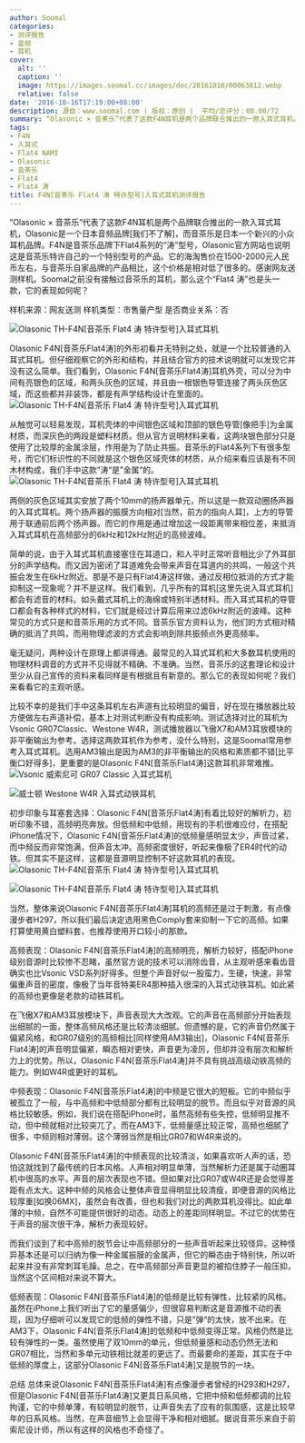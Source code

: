 ```yaml
---
author: Soomal
categories:
- 测评报告
- 音频
- 耳机
cover:
  alt: ''
  caption: ''
  image: https://images.soomal.cc/images/doc/20161016/00063812.webp
  relative: false
date: '2016-10-16T17:19:00+08:00'
description: 源自：www.soomal.com | 版权：原创 |  平均/总评分：08.00/72
summary: “Olasonic × 音茶乐”代表了这款F4N耳机是两个品牌联合推出的一款入耳式耳机。F4N是音茶乐品牌下Flat4系列的“涛”型号，它采用对置双动圈单元设计，通过相位补偿抑制共振，在结果设计上很有特色。这款耳机售价2000元左右……
tags:
- F4N
- 入耳式
- Flat4 NAMI
- Olasonic
- 音茶乐
- Flat4
- Flat4 涛
title: F4N[音茶乐 Flat4 涛 特许型号]入耳式耳机测评报告
---
```


“Olasonic × 音茶乐”代表了这款F4N耳机是两个品牌联合推出的一款入耳式耳机，Olasonic是一个日本音频品牌[我们不了解]，而音茶乐是日本一个新兴的小众耳机品牌。F4N是音茶乐品牌下Flat4系列的“涛”型号，Olasonic官方网站也说明这是音茶乐特许自己的一个特别型号的产品。它的海淘售价在1500-2000元人民币左右，与音茶乐自家品牌的产品相比，这个价格是相对低了很多的。感谢网友送测样机。Soomal之前没有接触过音茶乐的耳机，那么这个“Flat4 涛”也是头一款，它的表现如何呢？

样机来源：网友送测
样机类型：市售量产型
是否商业关系：否

![Olasonic TH-F4N[音茶乐 Flat4 涛 特许型号]入耳式耳机](https://images.soomal.cc/images/doc/20161010/00063673.webp)




Olasonic F4N[音茶乐Flat4涛]的外形初看并无特别之处，就是一个比较普通的入耳式耳机。但仔细观察它的外形和结构，并且结合官方的技术说明就可以发现它并没有这么简单。我们看到，Olasonic F4N[音茶乐Flat4涛]耳机外壳，可以分为中间有亮银色的区域，和两头灰色的区域，并且由一根银色导管连接了两头灰色区域，而这些都并非装饰，都是有声学结构设计在里面的。
![Olasonic TH-F4N[音茶乐 Flat4 涛 特许型号]入耳式耳机](https://images.soomal.cc/images/doc/20161010/00063674.webp)




从触觉可以轻易发现，耳机壳体的中间银色区域和顶部的银色导管[像把手]为金属材质，而深灰色的两段是塑料材质。但从官方说明材料来看，这两块银色部分只是使用了比较厚的金属涂层，作用是为了防止共振。音茶乐的Flat4系列下有很多型号，而它们标识性的不同就是这个银色区域壳体的材质，从介绍来看应该是有不同木材构成，我们手中这款”涛“是”金属“的。
![Olasonic TH-F4N[音茶乐 Flat4 涛 特许型号]入耳式耳机](https://images.soomal.cc/images/doc/20161010/00063679.webp)




两侧的灰色区域其实安放了两个10mm的扬声器单元，所以这是一款双动圈扬声器的入耳式耳机。两个扬声器的振膜方向相对[当然，前方的指向人耳]，上方的导管用于联通前后两个扬声器。而它的作用是通过增加这一段距离带来相位差，来抵消入耳式耳机在高频部分的6kHz和12kHz附近的高频波峰。

简单的说，由于入耳式耳机直接塞住在耳道口，和人平时正常听音相比少了外耳部分的声学结构。而又因为密闭了耳道难免会带来声音在耳道内的共鸣，一般这个共振会发生在6kHz附近。那是不是只有Flat4涛这样做，通过反相位抵消的方式才能抑制这一现象呢？并不是这样。我们看到，几乎所有的耳机[这里先说入耳式耳机]都会有滤音的材料。如头戴式耳机上的海绵或特别半透材料。而入耳式耳机的导管口都会有各种样式的材料，它们就是经过计算后用来过滤6kHz附近的波峰。这种常见的方式只是和音茶乐用的方式不同。音茶乐官方资料认为，他们的方式相对精确的抵消了共鸣，而用物理滤波的方式会影响到除共振频点外更高频率。

毫无疑问，两种设计在原理上都讲得通。最常见的入耳式耳机和大多数耳机使用的物理材料调音的方式并不见得就不精确、不准确。当然，音茶乐的这套理论和设计至少从自己宣传的资料来看同样是有根据且有新意的。那么它的表现如何呢？我们来看看它的主观听感。

比较不幸的是我们手中这条耳机左右声道有比较明显的偏音，好在现在播放器比较方便做左右声道补偿，基本上对测试判断没有构成影响。测试选择对比的耳机为Vsonic GR07Classic、Westone W4R，测试播放器以飞傲X7和AM3耳放模块的非平衡输出为参考。选择这两款耳机作为参考，没什么特别，这是Soomal常用参考入耳式耳机。选用AM3输出是因为AM3的非平衡输出的风格和素质都不错[比平衡口好得多]，更重要的是Olasonic F4N[音茶乐Flat4涛]这款耳机非常难推。
![Vsonic 威索尼可 GR07 Classic 入耳式耳机](https://images.soomal.cc/images/doc/20150216/00049311_01.webp)




![威士顿 Westone W4R 入耳式动铁耳机](https://images.soomal.cc/images/doc/20131109/00037144_01.webp)




初步印象与耳塞套选择：Olasonic F4N[音茶乐Flat4涛]有着比较好的解析力，初听印象不错，高频明亮奔放。但低频和中低频，用现有的手机很难应付，在搭配iPhone情况下，Olasonic F4N[音茶乐Flat4涛]的低频量感明显太少，声音过紧，而中频反而非常饱满，但声音太冲。高频密度很好，听起来像极了ER4时代的动铁。但其实不是这样，这都是音源明显控制不好这款耳机的表现。
![Olasonic TH-F4N[音茶乐 Flat4 涛 特许型号]入耳式耳机](https://images.soomal.cc/images/doc/20161010/00063672.webp)




![Olasonic TH-F4N[音茶乐 Flat4 涛 特许型号]入耳式耳机](https://images.soomal.cc/images/doc/20161010/00063682.webp)




当然，整体来说Olasonic F4N[音茶乐Flat4涛]耳机的高频还是过于刺激，有点像漫步者H297，所以我们最后决定选用黑色Comply套来抑制一下它的高频。如果打算使用黄白塑料套，也推荐使用开口较小的那款。

高频表现：Olasonic F4N[音茶乐Flat4涛]的高频明亮，解析力较好，搭配iPhone级别音源时比较惨不忍睹，虽然官方说的技术可以消除齿音，从主观听感来看齿音确实也比Vsonic VSD系列好得多。但整个声音好似一股蛮力，生硬，快速，非常偏重声音的密度，像极了当年音特美ER4那种插入很深的入耳式动铁耳机。如此紧的高频也更像是老款的动铁耳机。

在飞傲X7和AM3耳放模块下，声音表现大大改观。它的声音在高频部分开始表现出细腻的一面，整体高频风格还是比较清淡细腻。但遗憾的是，它的声音仍然属于偏紧风格，和GR07级别的高频相比[同样使用AM3输出]，Olasonic F4N[音茶乐Flat4涛]的声音明显偏紧，瞬态相对更快，声音更为凌厉，但却并没有层次和解析力上的优势。所以，Olasonic F4N[音茶乐Flat4涛]并不具有挑战高级动铁高频的能力。例如W4R或更好的耳机。

中频表现：Olasonic F4N[音茶乐Flat4涛]的中频是它很大的短板。它的中频似乎被孤立了一般，与中高频和中低频部分都有比较明显的脱节。而且似乎对音源的风格比较敏感。例如，我们说在搭配iPhone时，虽然高频有些失控，低频明显推不动，但中频就相对比较突兀了。而在AM3下，低频量感比较正常，高频也细腻了很多，中频则相对薄弱。这个薄弱当然是相比GR07和W4R来说的。

Olasonic F4N[音茶乐Flat4涛]的中频表现的比较清淡，如果喜欢听人声的话，恐怕这就找到了最传统的日本风格。人声相对明显单薄，当然解析力还是属于动圈耳机中很高的水平。声音的层次表现也不错。但如果对比GR07或W4R还是会觉得差距有点太大。这种中频的风格会让整体声音显得明显比较清瘦，即便音源的风格比较厚重[如换06MX]，虽然会有改善，但也和我们对比的两款耳机没得比。如此单薄的中频，自然不可能提供很好的动态。动态上的差距同样明显。不过它的优势在于声音的层次很干净，解析力表现较好。

而我们谈到了和中高频的脱节会让中高频部分的一些声音听起来比较怪异。这种怪异基本还是可以归纳为像一种金属振膜的金属声，但它的瞬态由于特别快，所以听起来并没有非常刺耳毛躁。总之，在中高频部分声音更显的被掐住脖子一般压抑，当然这个区间相对来说不算大。

低频表现：Olasonic F4N[音茶乐Flat4涛]的低频是比较有弹性，比较紧的风格。虽然在iPhone上我们听出了它的量感偏少，但很容易判断这是音源推不动的表现，因为仔细听可以发现它的低频的弹性不错，只是”弹“的太快，放不出来。在AM3下，Olasonic F4N[音茶乐Flat4涛]的低频和中低频变得正常。风格仍然是比较有弹性的一类。虽然使用了双10mm的单元，但低频量感和动态仍然无法和GR07相比，当然和多单元动铁相比就差的更远了。而最要命的差距，其实在于中低频的厚度上，这部分Olasonic F4N[音茶乐Flat4涛]又是脱节的一块。

总结
总体来说Olasonic F4N[音茶乐Flat4涛]有点像漫步者曾经的H293和H297，但是Olasonic F4N[音茶乐Flat4涛]又更具日系风格，它把中频和低频都调的比较拘谨，它的中频单薄，有较明显的脱节，让声音失去了应有的氛围感，这是比较早年的日系风格。当然，在声音细节上会显得干净和相对细腻。据说音茶乐来自于前索尼设计师，所以有这样的风格也不奇怪了。